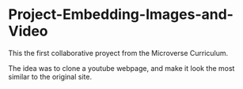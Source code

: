 # Project-Embedding-Images-and-Video

This the first collaborative proyect from the Microverse Curriculum.

The idea was to clone a youtube webpage, and make it look the most similar to the original site.
